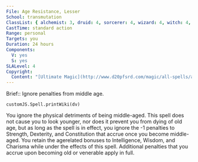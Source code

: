 ```yaml
---
File: Age Resistance, Lesser
School: transmutation
ClassList: { alchemist: 3, druid: 4, sorcerer: 4, wizard: 4, witch: 4, occultist: 3, psychic: 4 }
CastTime: standard action
Range: personal
Targets: you
Duration: 24 hours
Components:
  V: yes
  S: yes
SLALevel: 4
Copyright:
  Content: "[Ultimate Magic](http://www.d20pfsrd.com/magic/all-spells/a/age-resistance)"
---
```

Brief:: Ignore penalties from middle age.

```dataviewjs
customJS.Spell.printWiki(dv)
```

You ignore the physical detriments of being middle-aged. This spell does not cause you to look younger, nor does it prevent you from dying of old age, but as long as the spell is in effect, you ignore the -1 penalties to Strength, Dexterity, and Constitution that accrue once you become middle-aged. You retain the agerelated bonuses to Intelligence, Wisdom, and Charisma while under the effects of this spell. Additional penalties that you accrue upon becoming old or venerable apply in full.

